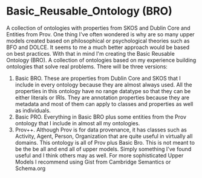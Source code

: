 # Basic_Reusable_Ontology (BRO)
A collection of ontologies with properties from SKOS and Dublin Core and Entities from Prov. One thing I've often wondered is why are so many upper models created based on philosophical or psychological theories such as BFO and DOLCE. It seems to me a much better approach would be based on best practices. With that in mind I'm creating the Basic Reusable Ontology (BRO). A collection of ontologies based on my experience building ontologies that solve real problems. There will be three versions:
1) Basic BRO. These are properties from Dublin Core and SKOS that I include in every ontology because they are almost always used. All the properties in this ontology have no range datatype so that they can be either literals or IRIs. They are annotation properties because they are metadata and most of them can apply to classes and properties as well as individuals.
2) Basic PRO. Everything in Basic BRO plus some entities from the Prov ontology that I include in almost all my ontologies.
3) Prov++. Although Prov is for data provenance, it has classes such as Activity, Agent, Person, Organization that are quite useful in virtually all domains. This ontology is all of Prov plus Basic Bro.
This is not meant to be the be all and end all of upper models. Simply something I've found useful and I think others may as well. For more sophisticated Upper Models I recommend using Gist from Cambridge Semantics or Schema.org 
